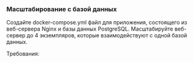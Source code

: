 
### Масштабирование с базой данных

Создайте docker-compose.yml файл для приложения, состоящего из веб-сервера Nginx и базы данных PostgreSQL. Масштабируйте веб-сервер до 4 экземпляров, которые взаимодействуют с одной базой данных.

Требования:
